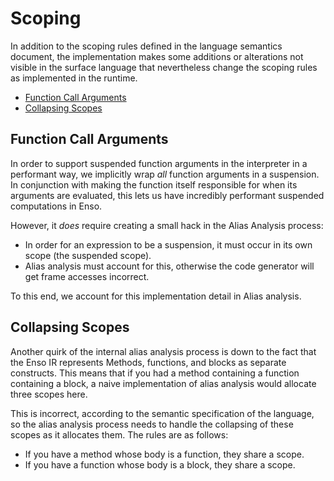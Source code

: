 # Scoping
In addition to the scoping rules defined in the language semantics document,
the implementation makes some additions or alterations not visible in the
surface language that nevertheless change the scoping rules as implemented in
the runtime.

<!-- MarkdownTOC levels="2,3" autolink="true" -->

- [Function Call Arguments](#function-call-arguments)
- [Collapsing Scopes](#collapsing-scopes)

<!-- /MarkdownTOC -->

## Function Call Arguments
In order to support suspended function arguments in the interpreter in a
performant way, we implicitly wrap _all_ function arguments in a suspension. In
conjunction with making the function itself responsible for when its arguments
are evaluated, this lets us have incredibly performant suspended computations in
Enso.

However, it _does_ require creating a small hack in the Alias Analysis process:

- In order for an expression to be a suspension, it must occur in its own scope
  (the suspended scope).
- Alias analysis must account for this, otherwise the code generator will get
  frame accesses incorrect.

To this end, we account for this implementation detail in Alias analysis.

## Collapsing Scopes
Another quirk of the internal alias analysis process is down to the fact that
the Enso IR represents Methods, functions, and blocks as separate constructs.
This means that if you had a method containing a function containing a block, a
naive implementation of alias analysis would allocate three scopes here.

This is incorrect, according to the semantic specification of the language, so
the alias analysis process needs to handle the collapsing of these scopes as it
allocates them. The rules are as follows:

- If you have a method whose body is a function, they share a scope.
- If you have a function whose body is a block, they share a scope.
